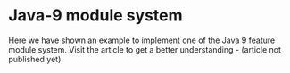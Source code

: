 # Java-9 module system
Here we have shown an example to implement one of the Java 9 feature module system.
Visit the article to get a better understanding - (article not published yet).